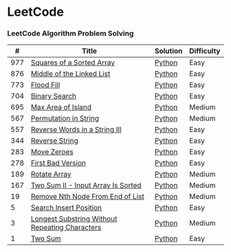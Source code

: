 # LeetCode
### LeetCode Algorithm Problem Solving


| # | Title | Solution | Difficulty |
|---| ----- | -------- | ---------- |
|977|[Squares of a Sorted Array](https://leetcode.com/problems/squares-of-a-sorted-array) | [Python](./algorithms/python/SquareSortedArr/squaresSortedArr.py) |Easy|
|876|[Middle of the Linked List](https://leetcode.com/problems/middle-of-the-linked-list) | [Python](./algorithms/python/MiddeloftheLinkedList/middleofLinkedList.py) |Easy|
|773|[Flood Fill](https://leetcode.com/problems/flood-fill/) | [Python](./algorithms/python/FloodFill/floodfill.py) |Easy|
|704|[Binary Search](https://leetcode.com/problems/binary-search/) | [Python](./algorithms/python/BinarySearch/BinarySearch.py) |Easy|
|695|[Max Area of Island](https://leetcode.com/problems/max-area-of-island/) | [Python](./algorithms/python/MaxAreaofIsland/maxAreaofIsland.py) |Medium|
|567|[Permutation in String](https://leetcode.com/problems/permutation-in-string) | [Python](./algorithms/python/PermutationString/permutationInString.py) |Medium|
|557|[Reverse Words in a String III](https://leetcode.com/problems/reverse-words-in-a-string-iii) | [Python](./algorithms/python/ReverseWordsinaStringIII/reverseWordsinsString3.py) |Easy|
|344|[Reverse String](https://leetcode.com/problems/reverse-string) | [Python](./algorithms/python/ReverseString/reverseString.py) |Easy|
|283|[Move Zeroes](https://leetcode.com/problems/move-zeroes) | [Python](./algorithms/python/MoveZeroes/moveZeroes.py) |Easy|
|278|[First Bad Version](https://leetcode.com/problems/first-bad-version) | [Python](./algorithms/python/FirstBadVersion/FirstBadVersion.py) |Easy|
|189|[Rotate Array](https://leetcode.com/problems/rotate-array) | [Python](./algorithms/python/RotateArray/rotateArray.py) |Medium|
|167|[Two Sum II - Input Array Is Sorted](https://leetcode.com/problems/two-sum-ii-input-array-is-sorted) | [Python](./algorithms/python/InputArrayIsSorted/inputArrayisSorted.py) |Medium|
|19|[Remove Nth Node From End of List](https://leetcode.com/problems/remove-nth-node-from-end-of-list) | [Python](./algorithms/python/RemoveNthNodeFromEnd/removeNthNode.py) |Medium|
|5|[Search Insert Position](https://leetcode.com/problems/search-insert-position) | [Python](./algorithms/python/SearchInsertPosition/searchInsertPosition.py) |Easy|
|3|[Longest Substring Without Repeating Characters](https://leetcode.com/problems/longest-substring-without-repeating-characters) | [Python](./algorithms/python/LongestSubstring/longestSubstring.py) |Medium|
|1|[Two Sum](https://leetcode.com/problems/two-sum) | [Python](./algorithms/python/TwoSum/twoSum.py) |Easy|

